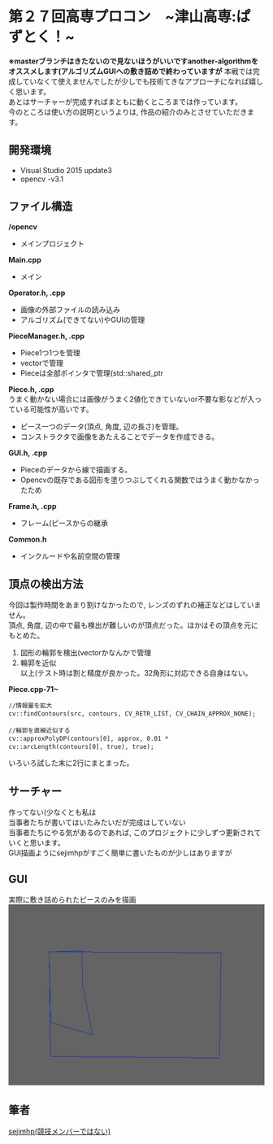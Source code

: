 # 第２７回高専プロコン　~津山高専:ぱずとく！~
**※masterブランチはきたないので見ないほうがいいですanother-algorithmをオススメします(アルゴリズムGUIへの敷き詰めで終わっていますが**
本戦では完成していなくて使えませんでしたが少しでも技術てきなアプローチになれば嬉しく思います。  
あとはサーチャーが完成すればまともに動くところまでは作っています。  
今のところは使い方の説明というよりは, 作品の紹介のみとさせていただきます。
## 開発環境
* Visual Studio 2015 update3
* opencv -v3.1

## ファイル構造
**/opencv** 
 * メインプロジェクト  
 
**Main.cpp**  
 * メイン  
 
**Operator.h, .cpp**  
 * 画像の外部ファイルの読み込み
 * アルゴリズム(できてない)やGUIの管理  
 
**PieceManager.h, .cpp**  
 * Piece1つ1つを管理
 * vectorで管理
 * Pieceは全部ポインタで管理(std::shared_ptr

**Piece.h, .cpp**  
うまく動かない場合には画像がうまく2値化できていないor不要な影などが入っている可能性が高いです。
 * ピース一つのデータ(頂点, 角度, 辺の長さ)を管理。
 * コンストラクタで画像をあたえることでデータを作成できる。  
 
**GUI.h, .cpp**  
 * Pieceのデータから線で描画する。  
 * Opencvの既存である図形を塗りつぶしてくれる関数ではうまく動かなかったため
 
**Frame.h, .cpp**  
 * フレーム(ピースからの継承  

**Common.h**  
 * インクルードや名前空間の管理  

## 頂点の検出方法
今回は製作時間をあまり割けなかったので, レンズのずれの補正などはしていません。  
頂点, 角度, 辺の中で最も検出が難しいのが頂点だった。ほかはその頂点を元にもとめた。  
1. 図形の輪郭を検出(vectorかなんかで管理  
2. 輪郭を近似  
以上(テスト時は割と精度が良かった。32角形に対応できる自身はない。  

**Piece.cpp-71~**
```
//情報量を拡大
cv::findContours(src, contours, CV_RETR_LIST, CV_CHAIN_APPROX_NONE);

//輪郭を直線近似する
cv::approxPolyDP(contours[0], approx, 0.01 * cv::arcLength(contours[0], true), true);
```
いろいろ試した末に2行にまとまった。  
## サーチャー
作ってない(少なくとも私は  
当事者たちが書いてはいたみたいだが完成はしていない  
当事者たちにやる気があるのであれば, このプロジェクトに少しずつ更新されていくと思います。  
GUI描画ようにsejimhpがすごく簡単に書いたものが少しはありますが

## GUI
実際に敷き詰められたピースのみを描画  
![](配置.png)

## 筆者
[sejimhp(競技メンバーではない)](https://github.com/sejimhp "Seiji Ujihira")
